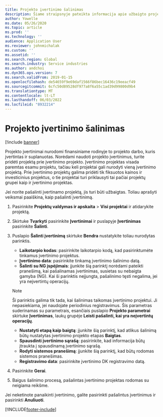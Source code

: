 ```yaml
---
title: Projekto įvertinimo šalinimas
description: Šiame straipsnyje pateikta informacija apie užbaigto projekto įvertinimo pašalinimą.
author: Yowelle
ms.date: 05/26/2020
ms.topic: article
ms.prod: ''
ms.technology: ''
audience: Application User
ms.reviewer: johnmichalak
ms.custom: ''
ms.assetid: ''
ms.search.region: Global
ms.search.industry: Service industries
ms.author: andchoi
ms.dyn365.ops.version: 7
ms.search.validFrom: 2019-01-15
ms.openlocfilehash: de54659f9e69daf1566f86bec16436c19eeacf49
ms.sourcegitcommit: 6cfc50d89528df977a8f6a55c1ad39d99800d9b4
ms.translationtype: MT
ms.contentlocale: lt-LT
ms.lasthandoff: 06/03/2022
ms.locfileid: "8932214"
---
```

# <a name="eliminate-a-project-estimate"></a>Projekto įvertinimo šalinimas

[!include [banner](../includes/banner.md)]

Projekto įvertinimai nurodomi finansiniame rodinyje to projekto darbo, kuris įvertintas ir suplanuotas. Norėdami naudoti projekto įvertinimus, turite pridėti projektą prie įvertinimo projekto. Įvertinimo projektas visada paremtas esamu projektu, tačiau keli projektai gali nurodyti vieną įvertinimo projektą. Prie įvertinimo projektų galima pridėti tik fiksuotos kainos ir investicinius projektus, o tie projektai turi priklausyti tai pačiai projektų grupei kaip ir įvertinimo projektas.

Jei norite pašalinti įvertinamo projektą, jis turi būti užbaigtas. Toliau aprašyti veiksmai paaiškina, kaip pašalinti įvertinimą.

1. Pasirinkite **Projektų valdymas ir apskaita** > **Visi projektai** ir atidarykite projektą. 
2. Skirtuke **Tvarkyti** pasirinkite **Įvertinimai** ir puslapyje **Įvertinimas** pasirinkite **Šalinti**.
3. Puslapio **Šalinti įvertinimą** skirtuke **Bendra** nustatykite toliau nurodytas parinktis.

   - **Laikotarpio kodas**: pasirinkite laikotarpio kodą, kad pasirinktumėte tinkamus įvertinimo projektus. 
   - **Įvertinimo data**: pasirinkite tinkamą įvertinimo šalinimo datą.
   - **Šalinti su NG įspėjimais**: įjunkite šią parinktį norėdami pateikti pranešimą, kai pašalinamas įvertinimas, susietas su nebaigta gamyba (NG). Kai ši parinktis neįjungta, pašalinimo tęsti negalima, jei yra neįvertintų operacijų. 
   > [!NOTE]
   > Ši parinktis galima tik tada, kai šalinimas taikomas įvertinimo projektui. Ji nepasiekiama, jei naudojate periodinius registravimus. Šis parametras suderinamas su parametrais, esančiais puslapio **Projekto parametrai** skirtuke **Įvertinimas**, laukų grupėje **Leisti pašalinti, kai yra neįvertintų operacijų**.
   - **Nustatyti etapą kaip baigtą**: įjunkite šią parinktį, kad atlikus šalinimą būtų nustatytas įvertinimo projekto etapas **Baigtas**.
   - **Spausdinti įvertinimo sąrašą**: pasirinkite, kad informacija būtų įtraukta į spausdinamą įvertinimo sąrašą.
   - **Rodyti sistemos pranešimą**: įjunkite šią parinktį, kad būtų rodomas sistemos pranešimas.
   - **Registravimo data**: pasirinkite įvertinimo DK registravimo datą.

4.  Pasirinkite **Gerai**.
5. Baigus šalinimo procesą, pašalintas įvertinimo projektas rodomas su neigiama reikšme. 

Jei neketinote panaikinti įvertinimo, galite pasirinkti pašalintus įvertinimus ir pasirinkti **Anuliuoti**.   


[!INCLUDE[footer-include](../includes/footer-banner.md)]